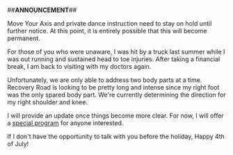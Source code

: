##**ANNOUNCEMENT**##

Move Your Axis and private dance instruction need to stay on hold until further notice.  At this point, it is entirely possible that this will become permanent.

For those of you who were unaware, I was hit by a truck last summer while I was out running and sustained head to toe injuries.  After taking a financial break, I am back to visiting with my doctors again.  

Unfortunately, we are only able to address two body parts at a time.  Recovery Road is looking to be pretty long and intense since my right foot was the only spared body part.  We're currently determining the direction for my right shoulder and knee.

I will provide an update once things become more clear.  For now, I will offer a [special program](http://tina-michelle.com/movebetter) for anyone interested. 

If I don't have the opportunity to talk with you before the holiday, Happy 4th of July!
